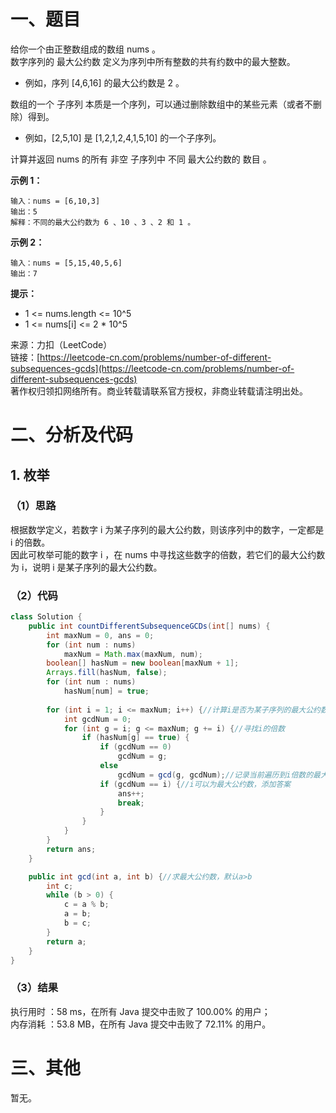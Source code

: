 # 一、题目
给你一个由正整数组成的数组 nums 。       
数字序列的 最大公约数 定义为序列中所有整数的共有约数中的最大整数。       
- 例如，序列 [4,6,16] 的最大公约数是 2 。
       
       
数组的一个 子序列 本质是一个序列，可以通过删除数组中的某些元素（或者不删除）得到。      
- 例如，[2,5,10] 是 [1,2,1,2,4,1,5,10] 的一个子序列。
        
        
计算并返回 nums 的所有 非空 子序列中 不同 最大公约数的 数目 。      
      
**示例 1：**     
```
输入：nums = [6,10,3]
输出：5
解释：不同的最大公约数为 6 、10 、3 、2 和 1 。
```
**示例 2：**    
```
输入：nums = [5,15,40,5,6]
输出：7
```
**提示：**     
- 1 <= nums.length <= 10^5
- 1 <= nums[i] <= 2 * 10^5
      
来源：力扣（LeetCode）      
链接：[https://leetcode-cn.com/problems/number-of-different-subsequences-gcds](https://leetcode-cn.com/problems/number-of-different-subsequences-gcds)      
著作权归领扣网络所有。商业转载请联系官方授权，非商业转载请注明出处。    
# 二、分析及代码    
## 1. 枚举
### （1）思路
根据数学定义，若数字 i 为某子序列的最大公约数，则该序列中的数字，一定都是 i 的倍数。    
因此可枚举可能的数字 i ，在 nums 中寻找这些数字的倍数，若它们的最大公约数为 i，说明 i 是某子序列的最大公约数。       
### （2）代码
```java
class Solution {
    public int countDifferentSubsequenceGCDs(int[] nums) {
        int maxNum = 0, ans = 0;
        for (int num : nums)
            maxNum = Math.max(maxNum, num);
        boolean[] hasNum = new boolean[maxNum + 1];
        Arrays.fill(hasNum, false);
        for (int num : nums)
            hasNum[num] = true;
        
        for (int i = 1; i <= maxNum; i++) {//计算i是否为某子序列的最大公约数
            int gcdNum = 0;
            for (int g = i; g <= maxNum; g += i) {//寻找i的倍数
                if (hasNum[g] == true) {
                    if (gcdNum == 0)
                        gcdNum = g;
                    else
                        gcdNum = gcd(g, gcdNum);//记录当前遍历到i倍数的最大公约数
                    if (gcdNum == i) {//i可以为最大公约数，添加答案
                        ans++;
                        break;
                    }
                }
            }
        }
        return ans;
    }

    public int gcd(int a, int b) {//求最大公约数，默认a>b
        int c;
        while (b > 0) {
            c = a % b;
            a = b;
            b = c;
        }
        return a;
    }
}
```
### （3）结果
执行用时 ：58 ms，在所有 Java 提交中击败了 100.00% 的用户；    
内存消耗 ：53.8 MB，在所有 Java 提交中击败了 72.11% 的用户。      
# 三、其他
暂无。  
